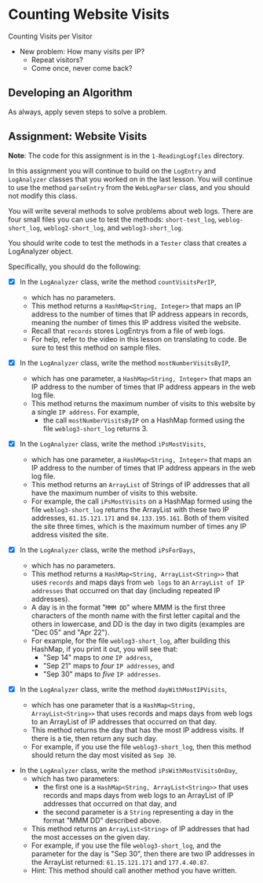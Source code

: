 # Counting Website Visits

Counting Visits per Visitor

- New problem: How many visits per IP?
    - Repeat visitors?
    - Come once, never come back?

## Developing an Algorithm

As always, apply seven steps to solve a problem.

## Assignment: Website Visits

__Note__: The code for this assignment is in the `1-ReadingLogfiles` directory.

In this assignment you will continue to build on the `LogEntry` and `LogAnalyzer` classes that you worked on in the last lesson. You will continue to use the method `parseEntry` from the `WebLogParser` class, and you should not modify this class.

You will write several methods to solve problems about web logs. There are four small files you can use to test the methods: `short-test_log`, `weblog-short_log`, `weblog2-short_log`, and `weblog3-short_log`.

You should write code to test the methods in a `Tester` class that creates a LogAnalyzer object.

Specifically, you should do the following:

- [x] In the `LogAnalyzer` class, write the method `countVisitsPerIP`,
    - which has no parameters.
    - This method returns a `HashMap<String, Integer>` that maps an IP address to the number of times that IP address appears in records, meaning the number of times this IP address visited the website.
    - Recall that `records` stores LogEntrys from a file of web logs.
    - For help, refer to the video in this lesson on translating to code. Be sure to test this method on sample files.

- [x] In the `LogAnalyzer` class, write the method `mostNumberVisitsByIP`,
    - which has one parameter, a `HashMap<String, Integer>` that maps an IP address to the number of times that IP address appears in the web log file.
    - This method returns the maximum number of visits to this website by a single `IP address`. For example,
		- the call `mostNumberVisitsByIP` on a HashMap formed using the file `weblog3-short_log` returns 3.

- [x] In the `LogAnalyzer` class, write the method `iPsMostVisits`,
    - which has one parameter, a `HashMap<String, Integer>` that maps an IP address to the number of times that IP address appears in the web log file.
    - This method returns an `ArrayList` of Strings of IP addresses that all have the maximum number of visits to this website.
    - For example, the call `iPsMostVisits` on a HashMap formed using the file `weblog3-short_log` returns the ArrayList with these two IP addresses, `61.15.121.171` and `84.133.195.161`. Both of them visited the site three times, which is the maximum number of times any IP address visited the site.

- [x] In the `LogAnalyzer` class, write the method `iPsForDays`,
    - which has no parameters.
    - This method returns a `HashMap<String, ArrayList<String>>` that uses `records` and maps days from `web logs` to an `ArrayList of IP addresses` that occurred on that day (including repeated IP addresses).
    - A day is in the format "`MMM DD`" where MMM is the first three characters of the month name with the first letter capital and the others in lowercase, and DD is the day in two digits (examples are "Dec 05" and "Apr 22").
    - For example, for the file `weblog3-short_log`, after building this HashMap, if you print it out, you will see that:
        - "Sep 14" maps to _one_ `IP address`,
        - "Sep 21" maps to _four_ `IP addresses`, and
        - "Sep 30" maps to _five_ `IP addresses`.

- [x] In the `LogAnalyzer` class, write the method `dayWithMostIPVisits`,
    - which has one parameter that is a `HashMap<String, ArrayList<String>>` that uses records and maps days from web logs to an ArrayList of IP addresses that occurred on that day.
    - This method returns the day that has the most IP address visits. If there is a tie, then return any such day.
    - For example, if you use the file `weblog3-short_log`, then this method should return the day most visited as `Sep 30`.

- In the `LogAnalyzer` class, write the method `iPsWithMostVisitsOnDay`,
    - which has two parameters:
		- the first one is a `HashMap<String, ArrayList<String>>` that uses records and maps days from web logs to an ArrayList of IP addresses that occurred on that day, and
		- the second parameter is a `String` representing a day in the format "MMM DD" described above.
    - This method returns an `ArrayList<String>` of IP addresses that had the most accesses on the given day.
    - For example, if you use the file `weblog3-short_log`, and the parameter for the day is "Sep 30", then there are two IP addresses in the ArrayList returned: `61.15.121.171` and `177.4.40.87`.
    - Hint: This method should call another method you have written.